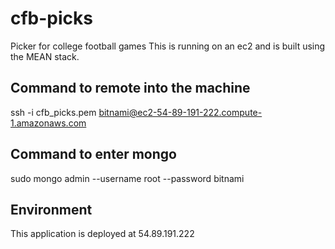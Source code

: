 # cfb-picks
Picker for college football games
This is running on an ec2 and is built using the MEAN stack.

## Command to remote into the machine
ssh -i cfb_picks.pem bitnami@ec2-54-89-191-222.compute-1.amazonaws.com

## Command to enter mongo
sudo mongo admin --username root --password bitnami

## Environment
This application is deployed at 54.89.191.222
